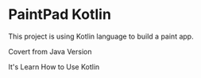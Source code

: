 # PaintPad Kotlin

This project is using Kotlin language to build a paint app.

Covert from Java Version

It's Learn How to Use Kotlin
